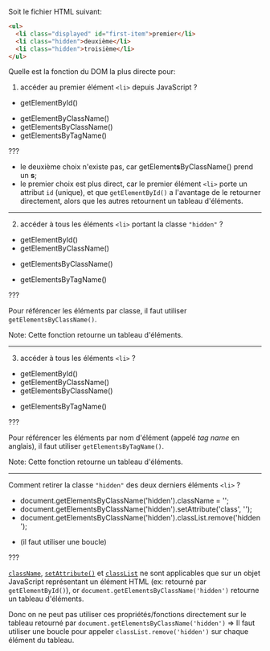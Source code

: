 Soit le fichier HTML suivant:

```html
<ul>
  <li class="displayed" id="first-item">premier</li>
  <li class="hidden">deuxième</li>
  <li class="hidden">troisième</li>
</ul>
```

Quelle est la fonction du DOM la plus directe pour:

1) accéder au premier élément `<li>` depuis JavaScript ?

* getElementById()
- getElementByClassName()
- getElementsByClassName()
- getElementsByTagName()

???

 - le deuxième choix n'existe pas, car getElement**s**ByClassName() prend un **s**;
 - le premier choix est plus direct, car le premier élément `<li>` porte un attribut `id` (unique), et que `getElementById()` a l'avantage de le retourner directement, alors que les autres retournent un tableau d'éléments.

---

2) accéder à tous les éléments `<li>` portant la classe `"hidden"` ?

- getElementById()
- getElementByClassName()
* getElementsByClassName()
- getElementsByTagName()

???

 Pour référencer les éléments par classe, il faut utiliser `getElementsByClassName()`.

 Note: Cette fonction retourne un tableau d'éléments.

---

3) accéder à tous les éléments `<li>` ?

- getElementById()
- getElementByClassName()
- getElementsByClassName()
* getElementsByTagName()

???

Pour référencer les éléments par nom d'élément (appelé *tag name* en anglais), il faut utiliser `getElementsByTagName()`.

 Note: Cette fonction retourne un tableau d'éléments.

---

Comment retirer la classe `"hidden"` des deux derniers éléments `<li>` ?

- document.getElementsByClassName('hidden').className = '';
- document.getElementsByClassName('hidden').setAttribute('class', '');
- document.getElementsByClassName('hidden').classList.remove('hidden');
* (il faut utiliser une boucle)

???

[`className`](https://developer.mozilla.org/fr/docs/Web/API/Element/className), [`setAttribute()`](https://developer.mozilla.org/fr/docs/Web/API/Element/setAttribute) et [`classList`](https://developer.mozilla.org/fr/docs/Web/API/Element/classList) ne sont applicables que sur un objet JavaScript représentant un élément HTML (ex: retourné par `getElementById()`), or `document.getElementsByClassName('hidden')` retourne un tableau d'éléments.

Donc on ne peut pas utiliser ces propriétés/fonctions directement sur le tableau retourné par `document.getElementsByClassName('hidden')` => Il faut utiliser une boucle pour appeler `classList.remove('hidden')` sur chaque élément du tableau.
